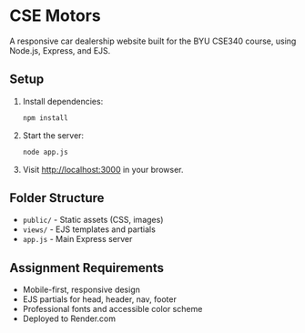 # CSE Motors

A responsive car dealership website built for the BYU CSE340 course, using Node.js, Express, and EJS.

## Setup

1. Install dependencies:
   ```bash
   npm install
   ```
2. Start the server:
   ```bash
   node app.js
   ```
3. Visit [http://localhost:3000](http://localhost:3000) in your browser.

## Folder Structure
- `public/` - Static assets (CSS, images)
- `views/` - EJS templates and partials
- `app.js` - Main Express server

## Assignment Requirements
- Mobile-first, responsive design
- EJS partials for head, header, nav, footer
- Professional fonts and accessible color scheme
- Deployed to Render.com

